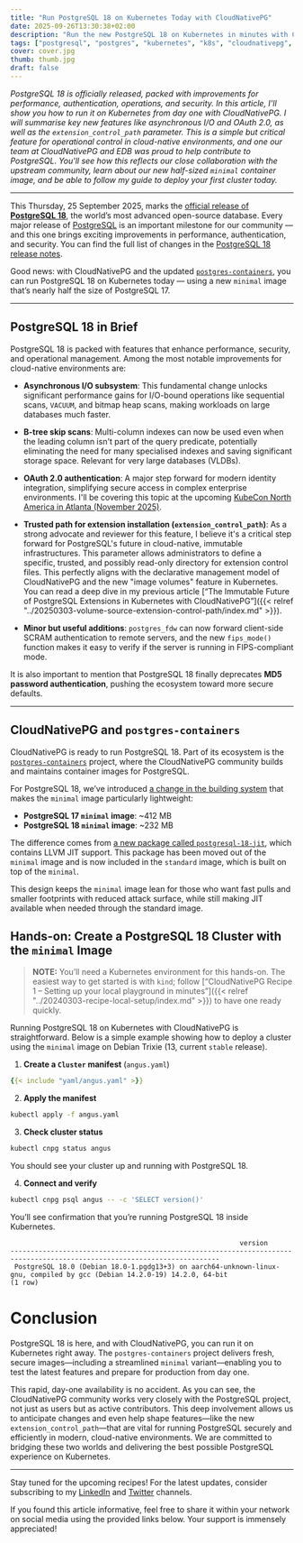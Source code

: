 ```yaml
---
title: "Run PostgreSQL 18 on Kubernetes Today with CloudNativePG"
date: 2025-09-26T13:30:38+02:00
description: "Run the new PostgreSQL 18 on Kubernetes in minutes with CloudNativePG and our new half-sized minimal image."
tags: ["postgresql", "postgres", "kubernetes", "k8s", "cloudnativepg", "cnpg", "postgresql", "postgres", "dok", "data on kubernetes", "pg18", "postgresql 18", "minimal images"]
cover: cover.jpg
thumb: thumb.jpg
draft: false
---
```


_PostgreSQL 18 is officially released, packed with improvements for
performance, authentication, operations, and security. In this article, I'll
show you how to run it on Kubernetes from day one with CloudNativePG. I will
summarise key new features like asynchronous I/O and OAuth 2.0, as well as the
`extension_control_path` parameter. This is a simple but critical feature for
operational control in cloud-native environments, and one our team at
CloudNativePG and EDB was proud to help contribute to PostgreSQL. You'll see how
this reflects our close collaboration with the upstream community, learn about
our new half-sized `minimal` container image, and be able to follow my
guide to deploy your first cluster today._

<!--more-->

---

This Thursday, 25 September 2025, marks the
[official release of **PostgreSQL 18**](https://www.postgresql.org/about/news/postgresql-18-released-3142/),
the world’s most advanced open-source database. Every major release of
[PostgreSQL](https://www.postgresql.org/) is an important milestone for our
community — and this one brings exciting improvements in performance,
authentication, and security. You can find the full list of changes in the
[PostgreSQL 18 release notes](https://www.postgresql.org/docs/18/release-18.html).

Good news: with CloudNativePG and the updated
[`postgres-containers`](https://github.com/cloudnative-pg/postgres-containers),
you can run PostgreSQL 18 on Kubernetes today — using a new `minimal` image
that’s nearly half the size of PostgreSQL 17.

---

## PostgreSQL 18 in Brief

PostgreSQL 18 is packed with features that enhance performance, security, and
operational management. Among the most notable improvements for cloud-native
environments are:

- **Asynchronous I/O subsystem**: This fundamental change unlocks significant
  performance gains for I/O-bound operations like sequential scans, `VACUUM`,
  and bitmap heap scans, making workloads on large databases much faster.

- **B-tree skip scans**: Multi-column indexes can now be used even when the
  leading column isn't part of the query predicate, potentially eliminating the
  need for many specialised indexes and saving significant storage space.
  Relevant for very large databases (VLDBs).

- **OAuth 2.0 authentication**: A major step forward for modern identity
  integration, simplifying secure access in complex enterprise environments.
  I'll be covering this topic at the upcoming
  [KubeCon North America in Atlanta (November 2025)](https://kccncna2025.sched.com/event/27FXv).

- **Trusted path for extension installation (`extension_control_path`)**: As a
  strong advocate and reviewer for this feature, I believe it's a critical step
  forward for PostgreSQL's future in cloud-native, immutable infrastructures.
  This parameter allows administrators to define a specific, trusted, and
  possibly read-only directory for extension control files. This perfectly aligns
  with the declarative management model of CloudNativePG and the new "image
  volumes" feature in Kubernetes. You can read a deep dive in my previous article
  [“The Immutable Future of PostgreSQL Extensions in Kubernetes with CloudNativePG”]({{< relref "../20250303-volume-source-extension-control-path/index.md" >}}).

- **Minor but useful additions**: `postgres_fdw` can now forward client-side
  SCRAM authentication to remote servers, and the new `fips_mode()` function
  makes it easy to verify if the server is running in FIPS-compliant mode.

It is also important to mention that PostgreSQL 18 finally deprecates
**MD5 password authentication**, pushing the ecosystem toward more secure
defaults.

---

## CloudNativePG and `postgres-containers`

CloudNativePG is ready to run PostgreSQL 18. Part of its ecosystem is the
[`postgres-containers`](https://github.com/cloudnative-pg/postgres-containers)
project, where the CloudNativePG community builds and maintains container
images for PostgreSQL.

For PostgreSQL 18, we’ve introduced
[a change in the building system](https://github.com/cloudnative-pg/postgres-containers/pull/311)
that makes the `minimal` image particularly lightweight:

- **PostgreSQL 17 `minimal` image**: \~412 MB
- **PostgreSQL 18 `minimal` image**: \~232 MB

The difference comes from
[a new package called `postgresql-18-jit`](https://www.postgresql.org/message-id/20250224134829.286cc256%40ardentperf.com),
which contains LLVM JIT support. This package has been moved out of the `minimal`
image and is now included in the `standard` image, which is built on top of
the `minimal`.

This design keeps the `minimal` image lean for those who want fast pulls and
smaller footprints with reduced attack surface, while still making JIT
available when needed through the standard image.

## Hands-on: Create a PostgreSQL 18 Cluster with the `minimal` Image

> **NOTE:** You’ll need a Kubernetes environment for this hands-on.
> The easiest way to get started is with `kind`; follow
> [“CloudNativePG Recipe 1 – Setting up your local playground in minutes”]({{< relref "../20240303-recipe-local-setup/index.md" >}})
> to have one ready quickly.

Running PostgreSQL 18 on Kubernetes with CloudNativePG is straightforward.
Below is a simple example showing how to deploy a cluster using the `minimal`
image on Debian Trixie (13, current `stable` release).

1. **Create a `Cluster` manifest** (`angus.yaml`)

```yaml
{{< include "yaml/angus.yaml" >}}
```

2. **Apply the manifest**

```bash
kubectl apply -f angus.yaml
```

3. **Check cluster status**

```bash
kubectl cnpg status angus
```

You should see your cluster up and running with PostgreSQL 18.

4. **Connect and verify**

```bash
kubectl cnpg psql angus -- -c 'SELECT version()'
```

You’ll see confirmation that you’re running PostgreSQL 18 inside Kubernetes.

```console
                                                         version
--------------------------------------------------------------------------------------------------------------------------
 PostgreSQL 18.0 (Debian 18.0-1.pgdg13+3) on aarch64-unknown-linux-gnu, compiled by gcc (Debian 14.2.0-19) 14.2.0, 64-bit
(1 row)
```

# Conclusion

PostgreSQL 18 is here, and with CloudNativePG, you can run it on Kubernetes
right away. The `postgres-containers` project delivers fresh, secure
images—including a streamlined `minimal` variant—enabling you to test the
latest features and prepare for production from day one.

This rapid, day-one availability is no accident. As you can see, the
CloudNativePG community works very closely with the PostgreSQL project, not
just as users but as active contributors. This deep involvement allows us to
anticipate changes and even help shape features—like the new
`extension_control_path`—that are vital for running PostgreSQL securely and
efficiently in modern, cloud-native environments. We are committed to bridging
these two worlds and delivering the best possible PostgreSQL experience on
Kubernetes.

---

Stay tuned for the upcoming recipes! For the latest updates, consider
subscribing to my [LinkedIn](https://www.linkedin.com/in/gbartolini/) and
[Twitter](https://twitter.com/_GBartolini_) channels.

If you found this article informative, feel free to share it within your
network on social media using the provided links below. Your support is
immensely appreciated!
